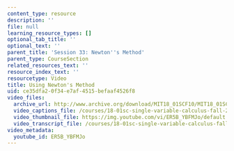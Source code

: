 ```yaml
---
content_type: resource
description: ''
file: null
learning_resource_types: []
optional_tab_title: ''
optional_text: ''
parent_title: 'Session 33: Newton''s Method'
parent_type: CourseSection
related_resources_text: ''
resource_index_text: ''
resourcetype: Video
title: Using Newton's Method
uid: ce35dfa2-0f34-e7af-4515-befaaf4526f8
video_files:
  archive_url: http://www.archive.org/download/MIT18_01SCF10/MIT18_01SCF10Rec_25_300k.mp4
  video_captions_file: /courses/18-01sc-single-variable-calculus-fall-2010/7f5adfb0844d5d6cb005c388f6d66d88_ER5B_YBFMJo.vtt
  video_thumbnail_file: https://img.youtube.com/vi/ER5B_YBFMJo/default.jpg
  video_transcript_file: /courses/18-01sc-single-variable-calculus-fall-2010/871e7a5edb7eab5b4f4f3572e2cdc6b6_ER5B_YBFMJo.pdf
video_metadata:
  youtube_id: ER5B_YBFMJo
---
```

